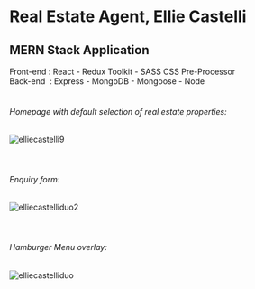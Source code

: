 <h1>Real Estate Agent, Ellie Castelli</h1>

<h2>MERN Stack Application</h2>
Front-end : React - Redux Toolkit - SASS CSS Pre-Processor<br>
Back-end&nbsp;  : Express - MongoDB - Mongoose - Node<br><br>


<h6>Homepage with default selection of real estate properties:</h6>

![elliecastelli9](https://user-images.githubusercontent.com/38325801/185747838-f4308289-bca7-4a01-9fbf-7dfb4e316b78.png)<br><br><br>

<h6>Enquiry form:</h6>

![elliecastelliduo2](https://user-images.githubusercontent.com/38325801/185598123-d032738c-e2fe-4a7c-bbe3-8be645d1c015.png)<br><br><br>

<h6>Hamburger Menu overlay:</h6>

![elliecastelliduo](https://user-images.githubusercontent.com/38325801/182094619-bb703d6e-f94d-456b-a89b-809455d63204.png)<br><br><br>
